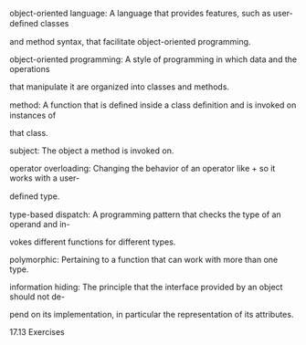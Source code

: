 object-oriented language: A language that provides features, such as user-deﬁned classes

and method syntax, that facilitate object-oriented programming.

object-oriented programming: A style of programming in which data and the operations

that manipulate it are organized into classes and methods.

method: A function that is deﬁned inside a class deﬁnition and is invoked on instances of

that class.

subject: The object a method is invoked on.

operator overloading: Changing the behavior of an operator like + so it works with a user-

deﬁned type.

type-based dispatch: A programming pattern that checks the type of an operand and in-

vokes different functions for different types.

polymorphic: Pertaining to a function that can work with more than one type.

information hiding: The principle that the interface provided by an object should not de-

pend on its implementation, in particular the representation of its attributes.

17.13 Exercises